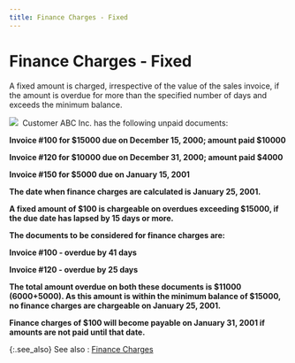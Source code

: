 ```yaml
---
title: Finance Charges - Fixed
---
```


# Finance Charges - Fixed


A fixed amount is charged, irrespective of the value of the sales invoice,  if the amount is overdue for more than the specified number of days and  exceeds the minimum balance.


![]({{site.mc_baseurl}}/img/example.gif)  Customer  ABC Inc. has  the following unpaid documents:


**Invoice #100 for $15000 due on December  15, 2000; amount paid $10000**


**Invoice #120 for $10000 due on December  31, 2000; amount paid $4000**


**Invoice #150 for $5000 due on January  15, 2001**


**The date when finance charges are calculated  is January 25, 2001.**


**A fixed amount of $100 is chargeable on  overdues exceeding  $15000, if the due date has lapsed by 15 days or more.**


**The documents to be considered for finance  charges are:**


**Invoice #100 - overdue by 41 days**


**Invoice #120 - overdue by 25 days**


**The total amount overdue on both these  documents is $11000 (6000+5000). As this amount is within the minimum  balance of $15000, no finance charges are chargeable on January 25, 2001.**


**Finance charges of $100 will become payable  on January 31, 2001 if amounts are not paid until that date.**


{:.see_also}
See also
: [Finance Charges]({{site.mc_baseurl}}/customer-details/finance-charges/finance_charges_content.html)
